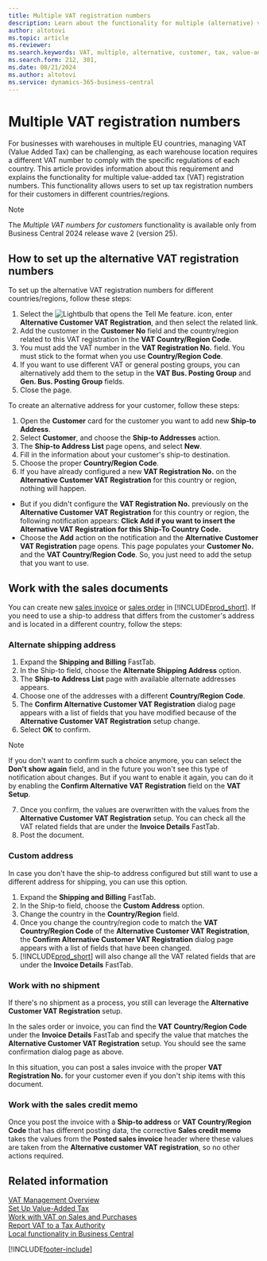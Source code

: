 ```yaml
---
title: Multiple VAT registration numbers
description: Learn about the functionality for multiple (alternative) value-added tax (VAT) registration numbers.
author: altotovi
ms.topic: article
ms.reviewer: 
ms.search.keywords: VAT, multiple, alternative, customer, tax, value-added tax
ms.search.form: 212, 301, 
ms.date: 08/21/2024
ms.author: altotovi
ms.service: dynamics-365-business-central
---
```


# Multiple VAT registration numbers 

For businesses with warehouses in multiple EU countries, managing VAT (Value Added Tax) can be challenging, as each warehouse location requires a different VAT number to comply with the specific regulations of each country. This article provides information about this requirement and explains the functionality for multiple value-added tax (VAT) registration numbers. This functionality allows users to set up tax registration numbers for their customers in different countries/regions.  

> [!NOTE]
> The *Multiple VAT numbers for customers* functionality is available only from Business Central 2024 release wave 2 (version 25).

## How to set up the alternative VAT registration numbers  

To set up the alternative VAT registration numbers for different countries/regions, follow these steps: 

1. Select the ![Lightbulb that opens the Tell Me feature.](media/ui-search/search_small.png "Tell me what you want to do") icon, enter **Alternative Customer VAT Registration**, and then select the related link. 
2. Add the customer in the **Customer No** field and the country/region related to this VAT registration in the **VAT Country/Region Code**.  
3. You must add the VAT number in the **VAT Registration No.** field. You must stick to the format when you use **Country/Region Code**. 
4. If you want to use different VAT or general posting groups, you can alternatively add them to the setup in the **VAT Bus. Posting Group** and **Gen. Bus. Posting Group** fields. 
5. Close the page.   

To create an alternative address for your customer, follow these steps:  

1. Open the **Customer** card for the customer you want to add new **Ship-to Address**. 
2. Select **Customer**, and choose the **Ship-to Addresses** action.   
3. The **Ship-to Address List** page opens, and select **New**. 
4. Fill in the information about your customer's ship-to destination.  
5. Choose the proper **Country/Region Code**.   
6. If you have already configured a new **VAT Registration No.** on the **Alternative Customer VAT Registration** for this country or region, nothing will happen. 
  - But if you didn't configure the **VAT Registration No.** previously on the **Alternative Customer VAT Registration** for this country or region, the following notification appears: **Click Add if you want to insert the Alternative VAT Registration for this Ship-To Country Code.**
  - Choose the **Add** action on the notification and the **Alternative Customer VAT Registration** page opens.
This page populates your **Customer No.** and the **VAT Country/Region Code**. So, you just need to add the setup that you want to use. 

## Work with the sales documents   

You can create new [sales invoice](sales-how-invoice-sales.md) or [sales order](sales-how-sell-products.md) in [!INCLUDE[prod_short](includes/prod_short.md)]. If you need to use a ship-to address that differs from the customer's address and is located in a different country, follow the steps:  

### Alternate shipping address  

1. Expand the **Shipping and Billing** FastTab.   
2. In the Ship-to field, choose the **Alternate Shipping Address** option. 
3. The **Ship-to Address List** page with available alternate addresses appears. 
4. Choose one of the addresses with a different **Country/Region Code**. 
5. The **Confirm Alternative Customer VAT Registration** dialog page appears with a list of fields that you have modified because of the **Alternative Customer VAT Registration** setup change. 
6. Select **OK** to confirm.   

> [!NOTE]
> If you don't want to confirm such a choice anymore, you can select the **Don't show again** field, and in the future you won't see this type of notification about changes. But if you want to enable it again, you can do it by enabling the **Confirm Alternative VAT Registration** field on the **VAT Setup**.  
   
7. Once you confirm, the values are overwritten with the values from the **Alternative Customer VAT Registration** setup. You can check all the VAT related fields that are under the **Invoice Details** FastTab.  
8. Post the document.  

### Custom address  

In case you don't have the ship-to address configured but still want to use a different address for shipping, you can use this option.  

1. Expand the **Shipping and Billing** FastTab.   
2. In the Ship-to field, choose the **Custom Address** option.  
3. Change the country in the **Country/Region** field.  
4. Once you change the country/region code to match the **VAT Country/Region Code** of the **Alternative Customer VAT Registration**, the **Confirm Alternative Customer VAT Registration** dialog page appears with a list of fields that have been changed. 
5. [!INCLUDE[prod_short](includes/prod_short.md)] will also change all the VAT related fields that are under the **Invoice Details** FastTab.  

### Work with no shipment 

If there's no shipment as a process, you still can leverage the **Alternative Customer VAT Registration** setup.

In the sales order or invoice, you can find the **VAT Country/Region Code** under the **Invoice Details** FastTab and specify the value that matches the **Alternative Customer VAT Registration** setup. You should see the same confirmation dialog page as above. 

In this situation, you can post a sales invoice with the proper **VAT Registration No.** for your customer even if you don't ship items with this document. 

### Work with the sales credit memo  

Once you post the invoice with a **Ship-to address** or **VAT Country/Region Code** that has different posting data, the corrective **Sales credit memo** takes the values from the **Posted sales invoice** header where these values are taken from the **Alternative customer VAT registration**, so no other actions required. 

## Related information

[VAT Management Overview](finance-manage-vat.md)    
[Set Up Value-Added Tax](finance-setup-vat.md)    
[Work with VAT on Sales and Purchases](finance-work-with-vat.md)    
[Report VAT to a Tax Authority](finance-how-report-vat.md)    
[Local functionality in Business Central](about-localization.md)    


[!INCLUDE[footer-include](includes/footer-banner.md)]
